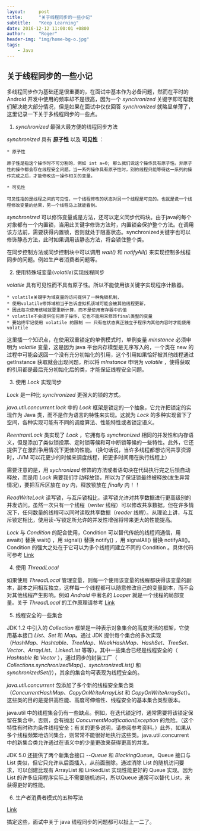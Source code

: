 ```yaml
---
layout:     post
title:      "关于线程同步的一些小记"
subtitle:   "Keep Learning"
date: 2016-12-12 11:00:01 +0800
author:     "Roger"
header-img: "img/home-bg-o.jpg"
tags:
    - Java
---
```

关于线程同步的一些小记
---

多线程同步作为基础还是很重要的，在面试中基本作为必备问题，然而在平时的 Android 开发中使用的频率却不是很高，因为一个 *synchronized* 关键字即可帮我们解决绝大部分情况，但是如果在面试中仅仅回答 *synchronized* 就略显单薄了，这里记录一下关于多线程同步的一些点。

1. *synchronized* 最强大最方便的线程同步方法

*synchronized* 具有 **原子性** 以及 **可见性** ：

    * 原子性

    原子性是指这个操作时不可分割的，例如 int a=0; 那么我们说这个操作具有原子性。非原子性的操作都会存在线程安全问题。当一系列操作具有原子性时，别的线程只能等待这一系列的操作完成之后，才能修改这一操作相关的变量。

    * 可见性

    可见性指的是线程之间的可见性，一个线程修改的状态对另一个线程是可见的。也就是说一个线程修改变量的结果，另一个线程马上就能看到。

*synchronized* 可以修饰变量或是方法，还可以定义同步代码块。由于java的每个对象都有一个内置锁，当用此关键字修饰方法时，内置锁会保护整个方法。在调用该方法前，需要获得内置锁，否则就处于阻塞状态。synchronized关键字也可以修饰静态方法，此时如果调用该静态方法，将会锁住整个类。

在同步控制方法或同步控制块中可以调用 *wait()* 和 *notifyAll()* 来实现控制多线程同步的问题。例如生产者消费者问题等。

2. 使用特殊域变量(*volatile*)实现线程同步

*volatile* 具有可见性而不具有原子性。所以不能使用该关键字实现程序计数器。

    * volatile关键字为域变量的访问提供了一种免锁机制，
    * 使用volatile修饰域相当于告诉虚拟机该域可能会被其他线程更新，
    * 因此每次使用该域就要重新计算，而不是使用寄存器中的值
    * volatile不会提供任何原子操作，它也不能用来修饰final类型的变量
    * 要始终牢记使用 volatile 的限制 —— 只有在状态真正独立于程序内其他内容时才能使用 volatile  

这里插一个知识点，在使用双重锁定的单例模式时，单例变量 *mInstance* 必须申明为 *volatile* 变量，这是因为 java 平台内存模型是无序写入的，一个类在 new 的过程中可能会返回一个没有充分初始化的引用，这个引用如果恰好被其他线程通过 getInstance 获取就会出现问题，所以将 *mInstance* 申明为 *volatile* ，使得获取的引用都是最后充分初始化后的类，才能保证线程安全问题。

3. 使用 *Lock* 实现同步

*Lock* 是一种比 *synchronized* 更强大的锁的方式。

*java.util.concurrent.lock* 中的 *Lock* 框架是锁定的一个抽象，它允许把锁定的实现作为 Java 类，而不是作为语言的特性来实现。这就为 *Lock* 的多种实现留下了空间，各种实现可能有不同的调度算法、性能特性或者锁定语义。

*ReentrantLock* 类实现了 *Lock* ，它拥有与 *synchronized* 相同的并发性和内存语义，但是添加了类似锁投票、定时锁等候和可中断锁等候的一些特性。此外，它还提供了在激烈争用情况下更佳的性能。（换句话说，当许多线程都想访问共享资源时，JVM 可以花更少的时候来调度线程，把更多时间用在执行线程上）

需要注意的是，用 *sychronized* 修饰的方法或者语句块在代码执行完之后锁自动释放，而是用 *Lock* 需要我们手动释放锁，所以为了保证锁最终被释放(发生异常情况)，要把互斥区放在 *try* 内，释放锁放在 *finally* 内！！

*ReadWriteLock* 读写锁，与互斥锁相比，读写锁允许对共享数据进行更高级别的并发访问。虽然一次只有一个线程（*writer* 线程）可以修改共享数据，但在许多情况下，任何数量的线程可以同时读取共享数据（*reader* 线程）。从理论上讲，与互斥锁定相比，使用读-写锁定所允许的并发性增强将带来更大的性能提高。

*Lock* 与 *Condition* 的配合使用，Condition 可以替代传统的线程间通信，用 await() 替换 wait() ，用 signal() 替换 notify() ，用 signalAll() 替换 notifyAll()。Condition 的强大之处在于它可以为多个线程间建立不同的 Condition 。具体代码可参考 [Link](http://blog.csdn.net/vking_wang/article/details/9952063)

4. 使用 *ThreadLocal*

如果使用 *ThreadLocal* 管理变量，则每一个使用该变量的线程都获得该变量的副本，副本之间相互独立，这样每一个线程都可以随意修改自己的变量副本，而不会对其他线程产生影响。例如 *Android* 中著名的 *Looper* 就是一个线程的局部变量。关于 *ThreadLocal* 的工作原理请参考 [Link](http://blog.csdn.net/imzoer/article/details/8262101)

5. 线程安全的一些集合

JDK 1.2 中引入的 *Collection* 框架是一种表示对象集合的高度灵活的框架，它使用基本接口 *List*、*Set* 和 *Map*。通过 JDK 提供每个集合的多次实现（*HashMap*、*Hashtable*、*TreeMap*、*WeakHashMap*、*HashSet*、*TreeSet*、*Vector*、*ArrayList*、*LinkedList* 等等）。其中一些集合已经是线程安全的（ *Hashtable* 和 *Vector* ），通过同步的封装工厂（ *Collections.synchronizedMap()*、*synchronizedList()* 和 *synchronizedSet()*），其余的集合均可表现为线程安全的。

*java.util.concurrent* 包添加了多个新的线程安全集合类（*ConcurrentHashMap*、*CopyOnWriteArrayList* 和 *CopyOnWriteArraySet*）。这些类的目的是提供高性能、高度可伸缩性、线程安全的基本集合类型版本。

java.util 中的线程集合仍有一些缺点。例如，在迭代锁定时，通常需要将该锁定保留在集合中，否则，会有抛出 *ConcurrentModificationException* 的危险。（这个特性有时称为条件线程安全；有关的更多说明，请参阅参考资料。）此外，如果从多个线程频繁地访问集合，则常常不能很好地执行这些类。java.util.concurrent 中的新集合类允许通过在语义中的少量更改来获得更高的并发。

JDK 5.0 还提供了两个新集合接口 --*Queue* 和 *BlockingQueue*。Queue 接口与 List 类似，但它只允许从后面插入，从前面删除。通过消除 List 的随机访问要求，可以创建比现有 ArrayList 和 LinkedList 实现性能更好的 Queue 实现。因为 List 的许多应用程序实际上不需要随机访问，所以Queue 通常可以替代 List，来获得更好的性能。

6. 生产者消费者模式的五种写法

[Link](http://huachao1001.github.io/article.html?QhSkxKKX)

搞定这些，面试中关于 java 线程同步的问题都可以扯上一二了。
